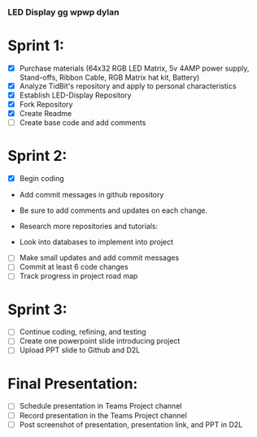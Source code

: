 ### LED Display gg wpwp dylan
# Sprint 1:
- [x] Purchase materials (64x32 RGB LED Matrix, 5v 4AMP power supply, Stand-offs, Ribbon Cable, RGB Matrix hat kit, Battery)
- [x] Analyze TidBit's repository and apply to personal characteristics
- [x] Establish LED-Display Repository
- [x] Fork Repository
- [x] Create Readme 
- [ ] Create base code and add comments

# Sprint 2:
- [x] Begin coding
- Add commit messages in github repository
- Be sure to add comments and updates on each change.
- Research more repositories and tutorials:

- Look into databases to implement into project
- [ ] Make small updates and add commit messages
- [ ] Commit at least 6 code changes
- [ ] Track progress in project road map
# Sprint 3:
- [ ] Continue coding, refining, and testing
- [ ] Create one powerpoint slide introducing project
- [ ] Upload PPT slide to Github and D2L
# Final Presentation:
- [ ] Schedule presentation in Teams Project channel
- [ ] Record presentation in the Teams Project channel
- [ ] Post screenshot of presentation, presentation link, and PPT in D2L
